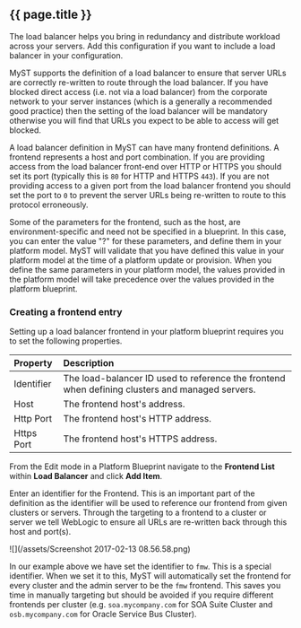 ## {{ page.title }}

The load balancer helps you bring in redundancy and distribute workload across your servers. Add this configuration if you want to include a load balancer in your configuration.

MyST supports the definition of a load balancer to ensure that server URLs are correctly re-written to route through the load balancer. If you have blocked direct access \(i.e. not via a load balancer\) from the corporate network to your server instances \(which is a generally a recommended good practice\) then the setting of the load balancer will be mandatory otherwise you will find that URLs you expect to be able to access will get blocked.

A load balancer definition in MyST can have many frontend definitions. A frontend represents a host and port combination. If you are providing access from the load balancer front-end over HTTP or HTTPS you should set its port \(typically this is `80` for HTTP and HTTPS `443`\). If you are not providing access to a given port from the load balancer frontend you should set the port to `0` to prevent the server URLs being re-written to route to this protocol erroneously.

Some of the parameters for the frontend, such as the host, are environment-specific and need not be specified in a blueprint. In this case, you can enter the value "?" for these parameters, and define them in your platform model. MyST will validate that you have defined this value in your platform model at the time of a platform update or provision. When you define the same parameters in your platform model, the values provided in the platform model will take precedence over the values provided in the platform blueprint.

### Creating a frontend entry

Setting up a load balancer frontend in your platform blueprint requires you to set the following properties.

| Property | Description |
| :--- | :--- |
| Identifier | The load-balancer ID used to reference the frontend when defining clusters and managed servers. |
| Host | The frontend host's address. |
| Http Port | The frontend host's HTTP address. |
| Https Port | The frontend host's HTTPS address. |

From the Edit mode in a Platform Blueprint navigate to the **Frontend List** within **Load Balancer** and click **Add Item**.

Enter an identifier for the Frontend. This is an important part of the definition as the identifier will be used to reference our frontend from given clusters or servers. Through the targeting to a frontend to a cluster or server we tell WebLogic to ensure all URLs are re-written back through this host and port(s).

![](/assets/Screenshot 2017-02-13 08.56.58.png)

In our example above we have set the identifier to `fmw`. This is a special identifier. When we set it to this, MyST will automatically set the frontend for every cluster and the admin server to be the `fmw` frontend. This saves you time in manually targeting but should be avoided if you require different frontends per cluster (e.g. `soa.mycompany.com` for SOA Suite Cluster and `osb.mycompany.com` for Oracle Service Bus Cluster).
